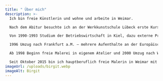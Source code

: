 ```yaml
---
title: " Über mich"
description: >-
  Ich bin freie Künstlerin und wohne und arbeite in Weimar.

  Nach dem Abitur besuchte ich an der Werkkunstschule Lübeck erste Kurse bei Detlef Moraht. Darauf hin begann nahm ich ein Innenarchitekturstudium an der Akademie der bildenden Künste in Stuttgart auf. Es folgte ein erster Auslandsaufenthalt in den USA, Los Angeles.

  Von 1990-1993 Studium der Betriebswirtschaft in Kiel, dazu externe Prüfung zur Bankkauffrau. Parallel dazu Teilnahme an weiteren Malkursen bei Detlef Moraht in Lübeck.

  1996 Umzug nach Frankfurt a.M. – mehrere Aufenthalte an der Europäischen Akademie für bildende Kunst e.V. in Trier im Rahmen der Sommerakademien: Zeichnen, abstrakte Malerei, Bildhauerei.

  Ab 1998 Beginn freie Malerei in eigenem Atelier und 2000 Umzug nach Weimar, Kurs im Hofatelier Niedergrunstedt und regelmäßige Kurse an der Mal- und Zeichenschule Weimar vorwiegend bei Roger Bonnard, Karsten Kunert und Peter Stechert.

  Seit Oktober 2015 bin ich hauptberuflich freie Malerin in Weimar mit eigenem Atelier.
imageUrl: /uploads/birgit.webp
imageAlt: Birgit
---
```

